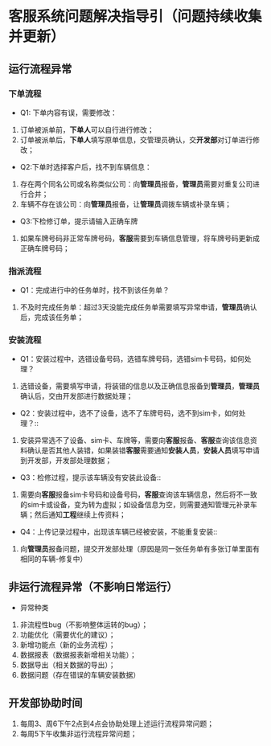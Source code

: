 # 客服系统问题解决指导引（问题持续收集并更新）

## 运行流程异常

### 下单流程

- Q1: 下单内容有误，需要修改：
1. 订单被派单前，**下单人**可以自行进行修改；
2. 订单被派单后，**下单人**填写原单信息，交管理员确认，交**开发部**对订单进行修改；
- Q2:下单时选择客户后，找不到车辆信息：
1. 存在两个同名公司或名称类似公司：向**管理员**报备，**管理员**需要对重复公司进行合并；
2. 车辆不存在该公司：向**管理员**报备，让**管理员**调拨车辆或补录车辆；
- Q3:下检修订单，提示请输入正确车牌
1. 如果车牌号码非正常车牌号码，**客服**需要到车辆信息管理，将车牌号码更新成正确车牌号码；

### 指派流程

- Q1：完成进行中的任务单时，找不到该任务单？
1. 不及时完成任务单：超过3天没能完成任务单需要填写异常申请，**管理员**确认后，完成该任务单；
	
### 安装流程

- Q1：安装过程中，选错设备号码，选错车牌号码，选错sim卡号码，如何处理？
1. 选错设备，需要填写申请，将装错的信息以及正确信息报备到**管理员**，**管理员**确认后，交由开发部进行数据处理；
- Q2：安装过程中，选不了设备，选不了车牌号码，选不到sim卡，如何处理？::
1. 安装异常选不了设备、sim卡、车牌等，需要向**客服**报备、**客服**查询该信息资料确认是否其他人装错，如果装错**客服**需要通知**安装人员**，**安装人员**填写申请到开发部，开发部处理数据；
- Q3：检修过程，提示该车辆没有安装此设备::
1. 需要向**客服**报备sim卡号码和设备号码，**客服**查询该车辆信息，然后将不一致的sim卡或设备，变为转为虚拟；如设备信息为空，则需要通知管理元补录车辆；然后通知**工程**继续上传资料；
- Q4：上传记录过程中，出现该车辆已经被安装，不能重复安装::
1. 向**管理员**报备问题，提交开发部处理（原因是同一张任务单有多张订单里面有相同的车辆-修复中）

## 非运行流程异常（不影响日常运行）

- 异常种类
1. 非流程性bug（不影响整体运转的bug）；
2. 功能优化（需要优化的建议）；
3. 新增功能点（新的业务流程）；
4. 数据报表（数据报表新增相关功能）；
5. 数据导出（相关数据的导出）；
6. 数据问题（存在错误的车辆安装数据）

## 开发部协助时间

1. 每周3、周6下午2点到4点会协助处理上述运行流程异常问题；
2. 每周5下午收集非运行流程异常问题；
